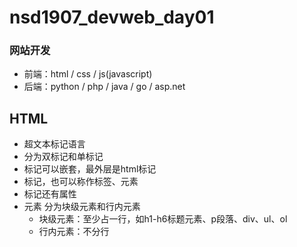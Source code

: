 # nsd1907_devweb_day01

### 网站开发

- 前端：html / css / js(javascript)
- 后端：python / php / java / go / asp.net

## HTML

- 超文本标记语言
- 分为双标记和单标记
- 标记可以嵌套，最外层是html标记
- 标记，也可以称作标签、元素
- 标记还有属性
- 元素 分为块级元素和行内元素
  - 块级元素：至少占一行，如h1-h6标题元素、p段落、div、ul、ol
  - 行内元素：不分行











